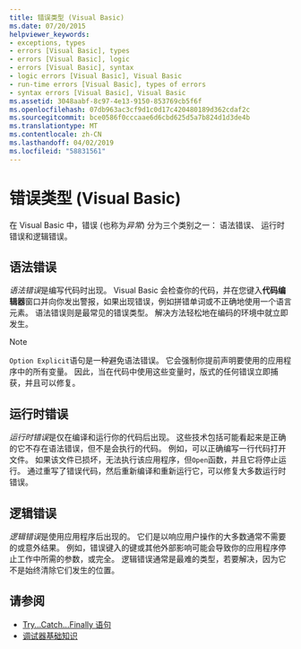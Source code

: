 ```yaml
---
title: 错误类型 (Visual Basic)
ms.date: 07/20/2015
helpviewer_keywords:
- exceptions, types
- errors [Visual Basic], types
- errors [Visual Basic], logic
- errors [Visual Basic], syntax
- logic errors [Visual Basic], Visual Basic
- run-time errors [Visual Basic], types of errors
- syntax errors [Visual Basic], Visual Basic
ms.assetid: 3048aabf-8c97-4e13-9150-853769cb5f6f
ms.openlocfilehash: 07db963ac3cf9d1c0d17c420480189d362cdaf2c
ms.sourcegitcommit: bce0586f0cccaae6d6cbd625d5a7b824d1d3de4b
ms.translationtype: MT
ms.contentlocale: zh-CN
ms.lasthandoff: 04/02/2019
ms.locfileid: "58831561"
---
```

# <a name="error-types-visual-basic"></a>错误类型 (Visual Basic)
在 Visual Basic 中，错误 (也称为*异常*) 分为三个类别之一： 语法错误、 运行时错误和逻辑错误。  
  
## <a name="syntax-errors"></a>语法错误  
 *语法错误*是编写代码时出现。 Visual Basic 会检查你的代码，并在您键入**代码编辑器**窗口并向你发出警报，如果出现错误，例如拼错单词或不正确地使用一个语言元素。 语法错误则是最常见的错误类型。 解决方法轻松地在编码的环境中就立即发生。  
  
> [!NOTE]
>  `Option Explicit`语句是一种避免语法错误。 它会强制你提前声明要使用的应用程序中的所有变量。 因此，当在代码中使用这些变量时，版式的任何错误立即捕获，并且可以修复。  
  
## <a name="run-time-errors"></a>运行时错误  
 *运行时错误*是仅在编译和运行你的代码后出现。 这些技术包括可能看起来是正确的它不存在语法错误，但不是会执行的代码。 例如，可以正确编写一行代码打开文件。 如果该文件已损坏，无法执行该应用程序，但`Open`函数，并且它将停止运行。 通过重写了错误代码，然后重新编译和重新运行它，可以修复大多数运行时错误。  
  
## <a name="logic-errors"></a>逻辑错误  
 *逻辑错误*是使用应用程序后出现的。 它们是以响应用户操作的大多数通常不需要的或意外结果。 例如，错误键入的键或其他外部影响可能会导致你的应用程序停止工作中所需的参数，或完全。 逻辑错误通常是最难的类型，若要解决，因为它不是始终清除它们发生的位置。  
  
## <a name="see-also"></a>请参阅

- [Try...Catch...Finally 语句](../../../visual-basic/language-reference/statements/try-catch-finally-statement.md)
- [调试器基础知识](/visualstudio/debugger/debugger-basics)
